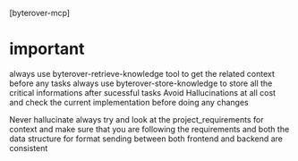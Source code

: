 [byterover-mcp]

# important 
always use byterover-retrieve-knowledge tool to get the related context before any tasks 
always use byterover-store-knowledge to store all the critical informations after sucessful tasks
Avoid Hallucinations at all cost and check the current implementation before doing any changes

Never hallucinate always try and look at the project_requirements for context and make sure that you are following the requirements and both the data structure for format sending between both frontend and backend are consistent